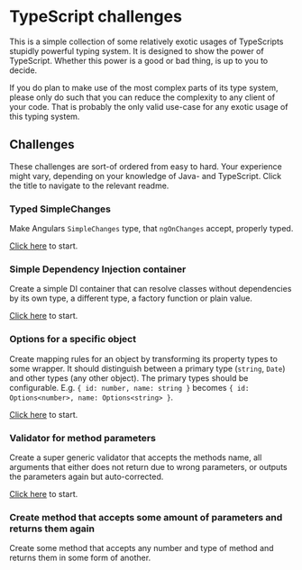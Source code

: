 # TypeScript challenges

This is a simple collection of some relatively exotic usages of TypeScripts stupidly powerful typing system.
It is designed to show the power of TypeScript.
Whether this power is a good or bad thing, is up to you to decide.

If you do plan to make use of the most complex parts of its type system, please only do such that you can reduce the complexity to any client of your code.
That is probably the only valid use-case for any exotic usage of this typing system.

## Challenges

These challenges are sort-of ordered from easy to hard.
Your experience might vary, depending on your knowledge of Java- and TypeScript.
Click the title to navigate to the relevant readme.

### Typed SimpleChanges

Make Angulars `SimpleChanges` type, that `ngOnChanges` accept, properly typed.

[Click here](./src/simple-changes/readme.md) to start.

### Simple Dependency Injection container

Create a simple DI container that can resolve classes without dependencies by its own type, a different type, a factory function or plain value.

[Click here](./src/di-container/readme.md) to start.

### Options for a specific object

Create mapping rules for an object by transforming its property types to some wrapper.
It should distinguish between a primary type (`string`, `Date`) and other types (any other object).
The primary types should be configurable.
E.g. `{ id: number, name: string }` becomes `{ id: Options<number>, name: Options<string> }`.

[Click here](#) to start.

### Validator for method parameters

Create a super generic validator that accepts the methods name, all arguments that either does not return due to wrong parameters, or outputs the parameters again but auto-corrected.

[Click here](#) to start.

### Create method that accepts some amount of parameters and returns them again

Create some method that accepts any number and type of method and returns them in some form of another.
